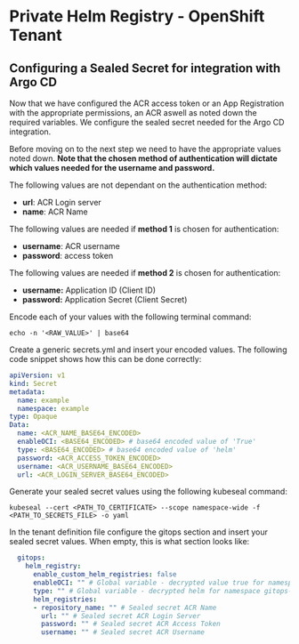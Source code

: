 # Private Helm Registry - OpenShift Tenant

## Configuring a Sealed Secret for integration with Argo CD

Now that we have configured the ACR access token or an App Registration with the appropriate permissions, an ACR aswell as noted down the required variables. We configure the sealed secret needed for the Argo CD integration.

Before moving on to the next step we need to have the appropriate values noted down. **Note that the chosen method of authentication will dictate which values needed for the username and password.**

The following values are not dependant on the authentication method:

- **url**: ACR Login server
- **name**: ACR Name

The following values are needed if **method 1** is chosen for authentication:

- **username**: ACR username
- **password**: access token

The following values are needed if **method 2** is chosen for authentication:

- **username:** Application ID (Client ID)
- **password:** Application Secret (Client Secret)

Encode each of your values with the following terminal command:

```
echo -n '<RAW_VALUE>' | base64
```

Create a generic secrets.yml and insert your encoded values. The following code snippet shows how this can be done correctly:

```yaml title="secrets.yml"
apiVersion: v1
kind: Secret
metadata:
  name: example
  namespace: example
type: Opaque
Data:
  name: <ACR_NAME_BASE64_ENCODED>
  enableOCI: <BASE64_ENCODED> # base64 encoded value of 'True'
  type: <BASE64_ENCODED> # base64 encoded value of 'helm'
  password: <ACR_ACCESS_TOKEN_ENCODED>
  username: <ACR_USERNAME_BASE64_ENCODED>
  url: <ACR_LOGIN_SERVER_BASE64_ENCODED>
```

Generate your sealed secret values using the following kubeseal command:

```
kubeseal --cert <PATH_TO_CERTIFICATE> --scope namespace-wide -f <PATH_TO_SECRETS_FILE> -o yaml
```

In the tenant definition file configure the gitops section and insert your sealed secret values. When empty, this is what section looks like:

``` yaml title="values.yaml"
  gitops:
    helm_registry:
      enable_custom_helm_registries: false
      enableOCI: "" # Global variable - decrypted value true for namespace gitops-developer - Encrypted and sat by cluster admins
      type: "" # Global variable - decrypted helm for namespace gitops-developer - Encrypted and sat by cluster admins
      helm_registries:
      - repository_name: "" # Sealed secret ACR Name
        url: "" # Sealed secret ACR Login Server
        password: "" # Sealed secret ACR Access Token
        username: "" # Sealed secret ACR Username
```